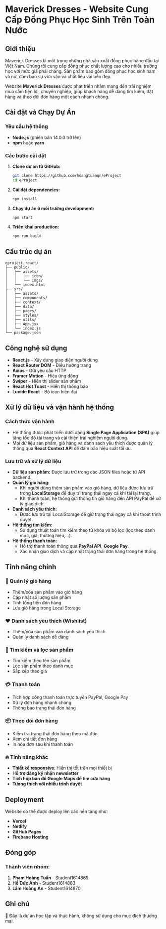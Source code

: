 # Maverick Dresses - Website Cung Cấp Đồng Phục Học Sinh Trên Toàn Nước

## Giới thiệu

Maverick Dresses là một trong những nhà sản xuất đồng phục hàng đầu tại Việt Nam. Chúng tôi cung cấp đồng phục chất lượng cao cho nhiều trường học với mức giá phải chăng. Sản phẩm bao gồm đồng phục học sinh nam và nữ, đảm bảo sự vừa vặn và chất liệu vải bền đẹp.

Website **Maverick Dresses** được phát triển nhằm mang đến trải nghiệm mua sắm tiện lợi, chuyên nghiệp, giúp khách hàng dễ dàng tìm kiếm, đặt hàng và theo dõi đơn hàng một cách nhanh chóng.

## Cài đặt và Chạy Dự Án

### Yêu cầu hệ thống

-   **Node.js** (phiên bản 14.0.0 trở lên)
-   **npm** hoặc **yarn**

### Các bước cài đặt

1. **Clone dự án từ GitHub:**
    ```sh
    git clone https://github.com/hoangtuanqn/eProject
    cd eProject
    ```
2. **Cài đặt dependencies:**
    ```sh
    npm install
    ```
3. **Chạy dự án ở môi trường development:**
    ```sh
    npm start
    ```
4. **Triển khai production:**
    ```sh
    npm run build
    ```

## Cấu trúc dự án

```
eproject_react/
├── public/
│   ├── assets/
│   │   ├── icon/
│   │   └── imgs/
│   └── index.html
├── src/
│   ├── assets/
│   ├── components/
│   ├── context/
│   ├── data/
│   ├── pages/
│   ├── styles/
│   ├── utils/
│   ├── App.jsx
│   └── index.js
└── package.json
```

## Công nghệ sử dụng

-   **React.js** - Xây dựng giao diện người dùng
-   **React Router DOM** - Điều hướng trang
-   **Axios** - Gửi yêu cầu HTTP
-   **Framer Motion** - Hiệu ứng động
-   **Swiper** - Hiển thị slider sản phẩm
-   **React Hot Toast** - Hiển thị thông báo
-   **Lucide React** - Bộ icon hiện đại

## Xử lý dữ liệu và vận hành hệ thống

### Cách thức vận hành

-   Hệ thống được phát triển dưới dạng **Single Page Application (SPA)** giúp tăng tốc độ tải trang và cải thiện trải nghiệm người dùng.
-   Mọi dữ liệu sản phẩm, giỏ hàng và danh sách yêu thích được quản lý thông qua **React Context API** để đảm bảo hiệu suất tối ưu.

### Lưu trữ và xử lý dữ liệu

-   **Dữ liệu sản phẩm:** Được lưu trữ trong các JSON files hoặc từ API backend.
-   **Quản lý giỏ hàng:**
    -   Khi người dùng thêm sản phẩm vào giỏ hàng, dữ liệu được lưu trữ trong **LocalStorage** để duy trì trạng thái ngay cả khi tải lại trang.
    -   Khi thanh toán, hệ thống gửi thông tin giỏ hàng đến API PayPal để xử lý giao dịch.
-   **Danh sách yêu thích:**
    -   Được lưu trữ tại LocalStorage để giữ trạng thái ngay cả khi thoát trình duyệt.
-   **Hệ thống tìm kiếm:**
    -   Sử dụng thuật toán tìm kiếm theo từ khóa và bộ lọc (lọc theo danh mục, giá, thương hiệu,...).
-   **Hệ thống thanh toán:**
    -   Hỗ trợ thanh toán thông qua **PayPal API**, **Google Pay**.
    -   Xác nhận giao dịch và cập nhật trạng thái đơn hàng trong hệ thống.

## Tính năng chính

### 🌟 Quản lý giỏ hàng

-   Thêm/xóa sản phẩm vào giỏ hàng
-   Cập nhật số lượng sản phẩm
-   Tính tổng tiền đơn hàng
-   Lưu giỏ hàng trong Local Storage

### ❤️ Danh sách yêu thích (Wishlist)

-   Thêm/xóa sản phẩm vào danh sách yêu thích
-   Quản lý danh sách dễ dàng

### 🔎 Tìm kiếm và lọc sản phẩm

-   Tìm kiếm theo tên sản phẩm
-   Lọc sản phẩm theo danh mục
-   Sắp xếp theo giá

### 💳 Thanh toán

-   Tích hợp cổng thanh toán trực tuyến PayPal, Google Pay
-   Xử lý đơn hàng nhanh chóng
-   Thông báo trạng thái đơn hàng

### 📦 Theo dõi đơn hàng

-   Kiểm tra trạng thái đơn hàng theo mã đơn
-   Xem chi tiết đơn hàng
-   In hóa đơn sau khi thanh toán

### 🔥 Tính năng khác

-   **Thiết kế responsive**: Hiển thị tốt trên mọi thiết bị
-   **Hỗ trợ đăng ký nhận newsletter**
-   **Tích hợp bản đồ Google Maps để tìm cửa hàng**
-   **Tương thích với nhiều trình duyệt**

## Deployment

Website có thể được deploy lên các nền tảng như:

-   **Vercel**
-   **Netlify**
-   **GitHub Pages**
-   **Firebase Hosting**

## Đóng góp

### Thành viên nhóm:

1. **Phạm Hoàng Tuấn** - Student1614869
2. **Hồ Đức Anh** - Student1614883
3. **Lâm Hoàng An** - Student1614870

## Ghi chú

📌 Đây là dự án học tập và thực hành, không sử dụng cho mục đích thương mại.
